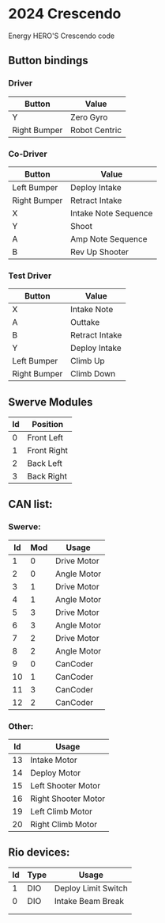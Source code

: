 # 2024 Crescendo
Energy HERO'S Crescendo code

## Button bindings
### Driver
|Button|Value|
|-|-|
|Y|Zero Gyro|
|Right Bumper|Robot Centric|
### Co-Driver
|Button|Value|
|-|-|
|Left Bumper|Deploy Intake|
|Right Bumper|Retract Intake|
|X|Intake Note Sequence|
|Y|Shoot|
|A|Amp Note Sequence|
|B|Rev Up Shooter|
### Test Driver
|Button|Value|
|-|-|
|X|Intake Note|
|A|Outtake|
|B|Retract Intake|
|Y|Deploy Intake|
|Left Bumper|Climb Up|
|Right Bumper| Climb Down|
## Swerve Modules
|Id|Position|
|-|-|
|0|Front Left|
|1|Front Right|
|2|Back Left|
|3|Back Right|

## CAN list:
### Swerve:
|Id|Mod|Usage|
|-|-|-|
|1|0|Drive Motor|
|2|0|Angle Motor|
|3|1|Drive Motor|
|4|1|Angle Motor|
|5|3|Drive Motor|
|6|3|Angle Motor|
|7|2|Drive Motor|
|8|2|Angle Motor|
|9|0|CanCoder|
|10|1|CanCoder|
|11|3|CanCoder|
|12|2|CanCoder|
### Other:
|Id|Usage|
|-|-|
|13|Intake Motor|
|14|Deploy Motor|
|15|Left Shooter Motor|
|16|Right Shooter Motor|
|19|Left Climb Motor|
|20|Right Climb Motor|
## Rio devices:
|Id|Type|Usage|
|-|-|-|
|1|DIO|Deploy Limit Switch|
|0|DIO|Intake Beam Break|
|||
|||

